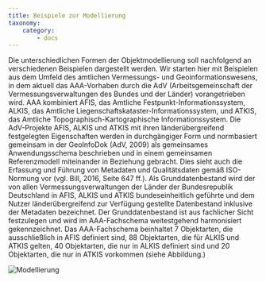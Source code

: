 ```yaml
---
title: Beispiele zur Modellierung
taxonomy:
    category:
        - docs
---
```

Die unterschiedlichen Formen der Objektmodellierung soll nachfolgend an verschiedenen Beispielen dargestellt werden. Wir starten hier mit Beispielen aus dem Umfeld des amtlichen Vermessungs- und Geoinformationswesens, in dem aktuell das AAA-Vorhaben durch die AdV (Arbeitsgemeinschaft der Vermessungsverwaltungen des Bundes und der Länder) vorangetrieben wird. AAA kombiniert AFIS, das Amtliche Festpunkt-Informationssystem, ALKIS, das Amtliche Liegenschaftskataster-Informationssystem, und ATKIS, das Amtliche Topographisch-Kartographische Informationssystem. Die AdV-Projekte AFIS, ALKIS und ATKIS mit ihren länderübergreifend festgelegten Eigenschaften werden in durchgängiger Form und normbasiert gemeinsam in der GeoInfoDok (AdV, 2009) als gemeinsames Anwendungsschema beschrieben und in einem gemeinsamen Referenzmodell miteinander in Beziehung gebracht. Dies sieht auch die Erfassung und Führung von Metadaten und Qualitätsdaten gemäß ISO-Normung vor (vgl. Bill, 2016, Seite 647 ff.). Als Grunddatenbestand wird der von allen Vermessungsverwaltungen der Länder der Bundesrepublik Deutschland in AFIS, ALKIS und ATKIS bundeseinheitlich geführte und dem Nutzer länderübergreifend zur Verfügung gestellte Datenbestand inklusive der Metadaten bezeichnet. Der Grunddatenbestand ist aus fachlicher Sicht festzulegen und wird im AAA-Fachschema weitestgehend harmonisiert gekennzeichnet. Das AAA-Fachschema beinhaltet 7 Objektarten, die ausschließlich in AFIS definiert sind, 88 Objektarten, die für ALKIS und ATKIS gelten, 40 Objektarten, die nur in ALKIS definiert sind und 20 Objektarten, die nur in ATKIS vorkommen (siehe Abbildung.)

![Modellierung](GIS15.png)
